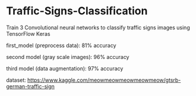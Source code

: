 # Traffic-Signs-Classification
Train 3 Convolutional neural networks to classify traffic signs images using TensorFlow Keras

first_model (preprocess data): 81% accuracy

second model (gray scale images): 96% accuracy

third model (data augmentation): 97% accuracy

dataset: https://www.kaggle.com/meowmeowmeowmeowmeow/gtsrb-german-traffic-sign
